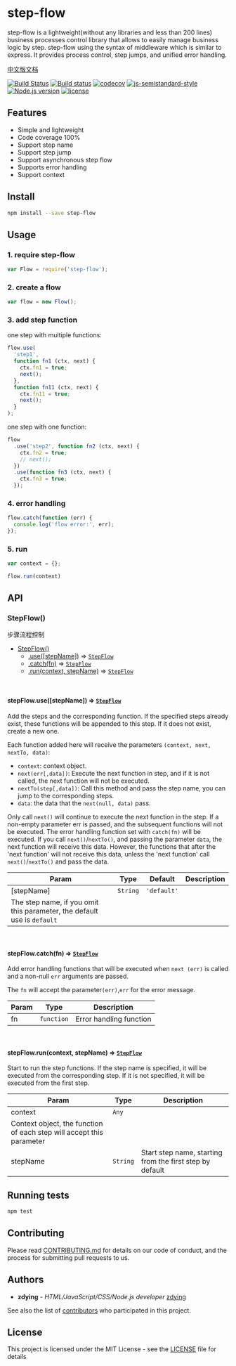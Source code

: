 # step-flow

step-flow is a lightweight(without any libraries and less than 200 lines) business processes control library that allows to easily manage business logic by step. step-flow using the syntax of middleware which is similar to express. It provides process control, step jumps, and unified error handling.

[中文版文档](https://github.com/zdying/step-flow/blob/master/README-zh.md)

[![Build Status](https://travis-ci.org/zdying/step-flow.svg?branch=master)](https://travis-ci.org/zdying/step-flow)
[![Build status](https://ci.appveyor.com/api/projects/status/okl9e4xs1nsuv7yq/branch/master?svg=true)](https://ci.appveyor.com/project/zdying/step-flow/branch/master)
[![codecov](https://codecov.io/gh/zdying/step-flow/branch/master/graph/badge.svg)](https://codecov.io/gh/zdying/step-flow)
[![js-semistandard-style](https://img.shields.io/badge/code%20style-semistandard-brightgreen.svg?style=flat)](https://github.com/Flet/semistandard)
[![Node.js version](https://img.shields.io/badge/node-%3E%3D0.12.7-green.svg)](https://nodejs.org/)
[![license](https://img.shields.io/badge/license-MIT-green.svg)](https://github.com/zdying/step-flow/blob/master/LICENSE)

## Features

* Simple and lightweight
* Code coverage 100%
* Support step name
* Support step jump
* Support asynchronous step flow
* Supports error handling
* Support context

## Install

```bash
npm install --save step-flow
```

## Usage

### 1. require step-flow

```js
var Flow = require('step-flow');
```

### 2. create a flow

```js
var flow = new Flow();
```

### 3. add step function

one step with multiple functions:

```js
flow.use(
  'step1',
  function fn1 (ctx, next) {
    ctx.fn1 = true;
    next();
  },
  function fn11 (ctx, next) {
    ctx.fn11 = true;
    next();
  }
);
```

one step with one function:

```js
flow
  .use('step2', function fn2 (ctx, next) {
    ctx.fn2 = true;
    // next();
  })
  .use(function fn3 (ctx, next) {
    ctx.fn3 = true;
  });
```

### 4. error handling

```js
flow.catch(function (err) {
  console.log('flow error:', err);
});
```

### 5. run

```js
var context = {};

flow.run(context)
```

## API

<a name="StepFlow"></a>

### StepFlow()
步骤流程控制

* [StepFlow()](#StepFlow)
    * [.use([stepName])](#StepFlow+use) ⇒ [<code>StepFlow</code>](#StepFlow)
    * [.catch(fn)](#StepFlow+catch) ⇒ [<code>StepFlow</code>](#StepFlow)
    * [.run(context, stepName)](#StepFlow+run) ⇒ [<code>StepFlow</code>](#StepFlow)

<a name="StepFlow+use"></a>

<br/>

#### stepFlow.use([stepName]) ⇒ [<code>StepFlow</code>](#StepFlow)

Add the steps and the corresponding function. If the specified steps already exist, these functions will be appended to this step. If it does not exist, create a new one.

Each function added here will receive the parameters `(context, next, nextTo, data)`:

* `context`: context object.
* `next(err[,data])`: Execute the next function in step, and if it is not called, the next function will not be executed.
* `nextTo(step[,data])`: Call this method and pass the step name, you can jump to the corresponding steps.
* `data`: the data that the `next(null, data)` pass.

Only call `next()` will continue to execute the next function in the step. If a non-empty parameter err is passed, and the subsequent functions will not be executed. The error handling function set with `catch(fn)` will be executed. If you call `next()`/`nextTo()`, and passing the parameter `data`, the next function will receive this data. However, the functions that after the 'next function' will not receive this data, unless the 'next function' call `next()`/`nextTo()` and pass the data.

| Param | Type | Default | Description |
| --- | --- | --- | --- |
| [stepName] | <code>String</code> | <code>&#x27;default&#x27;</code> | 
The step name, if you omit this parameter, the default use is `default` |

<a name="StepFlow+catch"></a>

<br/>

#### stepFlow.catch(fn) ⇒ [<code>StepFlow</code>](#StepFlow)

Add error handling functions that will be executed when `next (err)` is called and a non-null `err` arguments are passed.

The `fn` will accept the parameter`(err)`,`err` for the error message.

| Param | Type | Description |
| --- | --- | --- |
| fn | <code>function</code> | Error handling function |

<a name="StepFlow+run"></a>

<br/>

#### stepFlow.run(context, stepName) ⇒ [<code>StepFlow</code>](#StepFlow)

Start to run the step functions.
If the step name is specified, it will be executed from the corresponding step. If it is not specified, it will be executed from the first step.

| Param | Type | Description |
| --- | --- | --- |
| context | <code>Any</code> | 
Context object, the function of each step will accept this parameter|
| stepName | <code>String</code> |Start step name, starting from the first step by default |

## Running tests

```bash
npm test
```

## Contributing

Please read [CONTRIBUTING.md](https://github.com/zdying/step-flow/blob/master/CONTRIBUTING.md) for details on our code of conduct, and the process for submitting pull requests to us.

## Authors

* __zdying__ - _HTML/JavaScript/CSS/Node.js developer_ [zdying](https://github.com/zdying)

See also the list of [contributors](https://github.com/zdying/step-flow/graphs/contributors) who participated in this project.

## License

This project is licensed under the MIT License - see the [LICENSE](https://github.com/zdying/step-flow/blob/master/LICENSE) file for details
